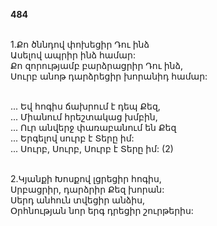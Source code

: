 **484**

\
1.Քո ծննդով փոխեցիր Դու ինձ\
Ասելով ապրիր ինձ համար:\
Քո զորությամբ բարձրացրիր Դու ինձ,\
Սուրբ անոթ դարձրեցիր խորանիդ համար:

\
 ... Եվ հոգիս ճախրում է դեպ Քեզ,\
 ... Միանում հրեշտակաց խմբին,\
 ... Ուր անվերջ փառաբանում են Քեզ\
 ... Երգելով սուրբ է Տերը իմ:\
 ... Սուրբ, Սուրբ, Սուրբ է Տերը իմ: (2)

\
2.Կյանքի Խոսքով լցրեցիր հոգիս,\
Սրբացրիր, դարձրիր Քեզ խորան:\
Սերդ անհուն տվեցիր անձիս,\
Օրհնության նոր երգ դրեցիր շուրթերիս:

